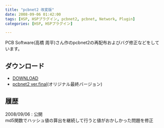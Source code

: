 ```yaml
---
title: "pcbnet2 改変版"
date: 2008-09-06 01:42:00
tags: [HSP, HSPプラグイン, pcbnet2, pcbnet, Network, Plugin]
categories: [HSP, HSPプラグイン]

---
```


PCB Software(高橋 周平)さん作のpcbnet2の再配布およびバグ修正などをしています。 

## ダウンロード

  * [DOWNLOAD][1]
  * [pcbnet2 ver.final][2](オリジナル最終バージョン)

 [1]: /files/pcbnet2_unofficial_20080906.zip
 [2]: /files/pcbnet2_final.zip

## 履歴

2008/09/06
: 公開<br />md5関数でハッシュ値の算出を継続して行うと値がおかしかった問題を修正
